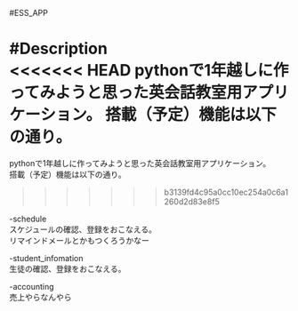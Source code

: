 #ESS_APP<br>

#Description<br>
<<<<<<< HEAD
pythonで1年越しに作ってみようと思った英会話教室用アプリケーション。
搭載（予定）機能は以下の通り。
=======
pythonで1年越しに作ってみようと思った英会話教室用アプリケーション。<br>
搭載（予定）機能は以下の通り。<br>
>>>>>>> b3139fd4c95a0cc10ec254a0c6a1260d2d83e8f5

-schedule<br>
スケジュールの確認、登録をおこなえる。<br>
リマインドメールとかもつくろうかなー<br>

-student_infomation<br>
生徒の確認、登録をおこなえる。<br>

-accounting<br>
売上やらなんやら<br>
